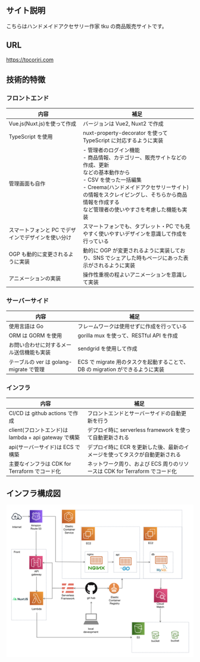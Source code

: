 ## サイト説明

こちらはハンドメイドアクセサリー作家 tku の商品販売サイトです。

## URL

<https://tocoriri.com>

## 技術的特徴

### フロントエンド

| 内容                                               | 補足                                                                                                                                                                                                                                                                                 |
| -------------------------------------------------- | ------------------------------------------------------------------------------------------------------------------------------------------------------------------------------------------------------------------------------------------------------------------------------------ |
| Vue.js(Nuxt.js)を使って作成                        | バージョンは Vue2, Nuxt2 で作成                                                                                                                                                                                                                                                      |
| TypeScript を使用                                  | nuxt-property-decorator を使って TypeScript に対応するように実装                                                                                                                                                                                                                     |
| 管理画面も自作                                     | - 管理者のログイン機能<br/>- 商品情報、カテゴリー、販売サイトなどの作成、更新 <br/>などの基本動作から <br>- CSV を使った一括編集 <br/>- Creema(ハンドメイドアクセサリーサイト)の情報をスクレイピングし、そちらから商品情報を作成する <br/>など管理者の使いやすさを考慮した機能も実装 |
| スマートフォンと PC でデザインでデザインを使い分け | スマートフォンでも、タブレット・PC でも見やすく使いやすいデザインを意識して作成を行っている                                                                                                                                                                                          |
| OGP も動的に変更されるように実装                   | 動的に OGP が変更されるように実装しており、SNS でシェアした時もページにあった表示がされるように実装                                                                                                                                                                                  |
| アニメーションの実装                               | 操作性重視の程よいアニメーションを意識して実装                                                                                                                                                                                                                                       |

### サーバーサイド

| 内容                                     | 補足                                                                          |
| ---------------------------------------- | ----------------------------------------------------------------------------- |
| 使用言語は Go                            | フレームワークは使用せずに作成を行っている                                    |
| ORM は GORM を使用                       | gorilla mux を使って、RESTful API を作成                                      |
| お問い合わせに対するメール送信機能も実装 | sendgrid を使用して作成                                                       |
| テーブルの ver は golang-migrate で管理  | ECS で migrate 用のタスクを起動することで、DB の migration ができるように実装 |

### インフラ

| 内容                                                 | 補足                                                                        |
| ---------------------------------------------------- | --------------------------------------------------------------------------- |
| CI/CD は github actions で作成                       | フロントエンドとサーバーサイドの自動更新を行う                              |
| client(フロントエンド)は lambda + api gateway で構築 | デプロイ時に serverless framework を使って自動更新される                    |
| api(サーバーサイド)は ECS で構築                     | デプロイ時に ECR を更新した後、最新のイメージを使ってタスクが自動更新される |
| 主要なインフラは CDK for Terraform でコード化        | ネットワーク周り、および ECS 周りのリソースは CDK for Terraform でコード化  |

## インフラ構成図

![インフラ構成図](./infra/diagram.png)
